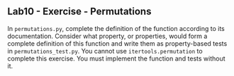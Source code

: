## Lab10 - Exercise - Permutations

In `permutations.py`, complete the definition of the function according to its documentation. Consider what property, or properties, would form a complete definition of this function and write them as property-based tests in `permutations_test.py`. You cannot use `itertools.permutation` to complete this exercise. You must implement the function and tests without it.
